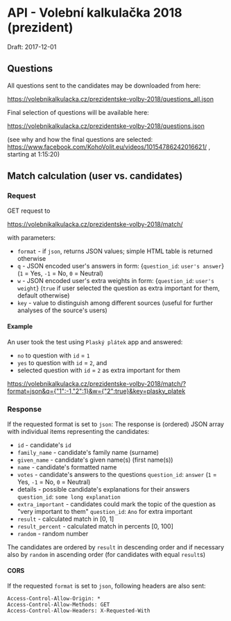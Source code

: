 # API - Volební kalkulačka 2018 (prezident)

Draft: 2017-12-01

## Questions
All questions sent to the candidates may be downloaded from here:

https://volebnikalkulacka.cz/prezidentske-volby-2018/questions_all.json

Final selection of questions will be available here:

https://volebnikalkulacka.cz/prezidentske-volby-2018/questions.json

(see why and how the final questions are selected: https://www.facebook.com/KohoVolit.eu/videos/10154786242016621/ , starting at 1:15:20)

## Match calculation (user vs. candidates)
### Request
GET request to

https://volebnikalkulacka.cz/prezidentske-volby-2018/match/

with parameters:
- `format` - if `json`, returns JSON values; simple HTML table is returned otherwise
- `q` - JSON encoded user's answers in form: {`question_id`: `user's answer`} (`1` = Yes, `-1` = No, `0` = Neutral)
- `w` - JSON encoded user's extra weights in form: {`question_id`: `user's weight`} (`true` if user selected the question as extra important for them, default otherwise)
- `key` - value to distinguish among different sources (useful for further analyses of the source's users)


#### Example
An user took the test using `Plaský plátek` app and answered:
- `no` to question with `id` = `1`
- `yes` to question with `id` = `2`, and
- selected question with `id` = `2` as extra important for them

https://volebnikalkulacka.cz/prezidentske-volby-2018/match/?format=json&q={"1":-1,"2":1}&w={"2":true}&key=plasky_platek

### Response
If the requested format is set to `json`: The response is (ordered) JSON array with individual items representing the candidates:

- `id` - candidate's `id`
- `family_name` - candidate's family name (surname)
- `given_name` - candidate's given name(s) (first name(s))
- `name` - candidate's formatted name
- `votes` - candidate's answers to the questions `question_id`: `answer` (`1` = Yes, `-1` = No, `0` = Neutral)
- details - possible candidate's explanations for their answers `question_id`: `some long explanation`
- `extra_important` - candidates could mark the topic of the question as "very important to them" `question_id`: `Ano` for extra important
- `result` - calculated match in [0, 1]
- `result_percent` - calculated match in percents [0, 100]
- `random` - random number

The candidates are ordered by `result` in descending order and if necessary also by `random` in ascending order (for candidates with equal `result`s)

#### CORS
If the requested `format` is set to `json`, following headers are also sent:

```
Access-Control-Allow-Origin: *
Access-Control-Allow-Methods: GET
Access-Control-Allow-Headers: X-Requested-With
```
